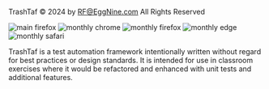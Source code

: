TrashTaf :copyright: 2024 by RF@EggNine.com All Rights Reserved

![main firefox](https://github.com/rf-eggnine/TrashTaf/actions/workflows/main.yml/badge.svg)
![monthly chrome](https://github.com/rf-eggnine/TrashTaf/actions/workflows/monthly-chrome.yml/badge.svg)
![monthly firefox](https://github.com/rf-eggnine/TrashTaf/actions/workflows/monthly-firefox.yml/badge.svg)
![monthly edge](https://github.com/rf-eggnine/TrashTaf/actions/workflows/monthly-edge.yml/badge.svg)
![monthly safari](https://github.com/rf-eggnine/TrashTaf/actions/workflows/monthly-safari.yml/badge.svg)

TrashTaf is a test automation framework intentionally written without regard for best practices or design standards. It is intended for use in classroom exercises where it would be refactored and enhanced with unit tests and additional features.
